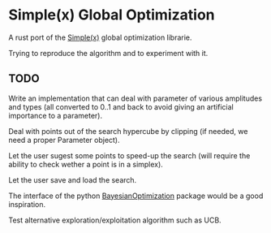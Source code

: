 # Simple(x) Global Optimization

A rust port of the [Simple(x)](https://github.com/chrisstroemel/Simple) global optimization librarie.

Trying to reproduce the algorithm and to experiment with it.

## TODO

Write an implementation that can deal with parameter of various amplitudes and types (all converted to 0..1 and back to avoid giving an artificial importance to a parameter).

Deal with points out of the search hypercube by clipping (if needed, we need a proper Parameter object).

Let the user sugest some points to speed-up the search (will require the ability to check wether a point is in a simplex).

Let the user save and load the search.

The interface of the python [BayesianOptimization](https://github.com/fmfn/BayesianOptimization) package would be a good inspiration.

Test alternative exploration/exploitation algorithm such as UCB.